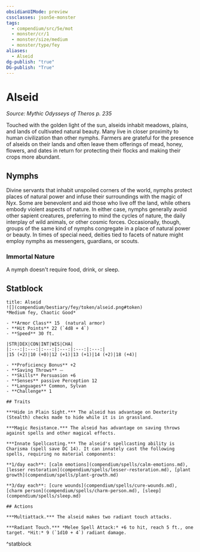 ```yaml
---
obsidianUIMode: preview
cssclasses: json5e-monster
tags:
  - compendium/src/5e/mot
  - monster/cr/1
  - monster/size/medium
  - monster/type/fey
aliases:
  - Alseid
dg-publish: "true"
DG-publish: "True"
---
```

# Alseid
*Source: Mythic Odysseys of Theros p. 235*  

Touched with the golden light of the sun, alseids inhabit meadows, plains, and lands of cultivated natural beauty. Many live in closer proximity to human civilization than other nymphs. Farmers are grateful for the presence of alseids on their lands and often leave them offerings of mead, honey, flowers, and dates in return for protecting their flocks and making their crops more abundant.

## Nymphs

Divine servants that inhabit unspoiled corners of the world, nymphs protect places of natural power and infuse their surroundings with the magic of Nyx. Some are benevolent and aid those who live off the land, while others embody violent aspects of nature. In either case, nymphs generally avoid other sapient creatures, preferring to mind the cycles of nature, the daily interplay of wild animals, or other cosmic forces. Occasionally, though, groups of the same kind of nymphs congregate in a place of natural power or beauty. In times of special need, deities tied to facets of nature might employ nymphs as messengers, guardians, or scouts.

### Immortal Nature

A nymph doesn't require food, drink, or sleep.

## Statblock

```ad-statblock
title: Alseid
![](compendium/bestiary/fey/token/alseid.png#token)
*Medium fey, Chaotic Good*

- **Armor Class** 15  (natural armor)
- **Hit Points** 22 (`4d8 + 4`)
- **Speed** 30 ft.

|STR|DEX|CON|INT|WIS|CHA|
|:---:|:---:|:---:|:---:|:---:|:---:|
|15 (+2)|10 (+0)|12 (+1)|13 (+1)|14 (+2)|18 (+4)|

- **Proficiency Bonus** +2
- **Saving Throws** ⏤
- **Skills** Persuasion +6
- **Senses** passive Perception 12
- **Languages** Common, Sylvan
- **Challenge** 1

## Traits

***Hide in Plain Sight.*** The alseid has advantage on Dexterity (Stealth) checks made to hide while it is in grassland.

***Magic Resistance.*** The alseid has advantage on saving throws against spells and other magical effects.

***Innate Spellcasting.*** The alseid's spellcasting ability is Charisma (spell save DC 14). It can innately cast the following spells, requiring no material components:

**1/day each**: [calm emotions](compendium/spells/calm-emotions.md), [lesser restoration](compendium/spells/lesser-restoration.md), [plant growth](compendium/spells/plant-growth.md)

**3/day each**: [cure wounds](compendium/spells/cure-wounds.md), [charm person](compendium/spells/charm-person.md), [sleep](compendium/spells/sleep.md)

## Actions

***Multiattack.*** The alseid makes two radiant touch attacks.

***Radiant Touch.*** *Melee Spell Attack:* +6 to hit, reach 5 ft., one target. *Hit:* 9 (`1d10 + 4`) radiant damage.
```
^statblock